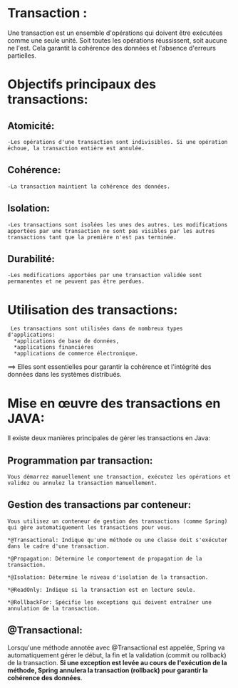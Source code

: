# Transaction : 
Une transaction est un ensemble d'opérations qui doivent être exécutées comme une seule unité. Soit toutes les opérations réussissent, soit aucune ne l'est. Cela garantit la cohérence des données et l'absence d'erreurs partielles.

# Objectifs principaux des transactions:

## Atomicité:
    -Les opérations d'une transaction sont indivisibles. Si une opération échoue, la transaction entière est annulée.
## Cohérence:
    -La transaction maintient la cohérence des données.
## Isolation:
    -Les transactions sont isolées les unes des autres. Les modifications apportées par une transaction ne sont pas visibles par les autres transactions tant que la première n'est pas terminée.
## Durabilité:
    -Les modifications apportées par une transaction validée sont permanentes et ne peuvent pas être perdues.

# Utilisation des transactions:

     Les transactions sont utilisées dans de nombreux types d'applications:
      *applications de base de données, 
      *applications financières
      *applications de commerce électronique.

==> Elles sont essentielles pour garantir la cohérence et l'intégrité des données dans les systèmes distribués.

# Mise en œuvre des transactions en JAVA: 

Il existe deux manières principales de gérer les transactions en Java:

## Programmation par transaction: 
    Vous démarrez manuellement une transaction, exécutez les opérations et validez ou annulez la transaction manuellement.

## Gestion des transactions par conteneur: 
    Vous utilisez un conteneur de gestion des transactions (comme Spring) qui gère automatiquement les transactions pour vous.

    *@Transactional: Indique qu'une méthode ou une classe doit s'exécuter dans le cadre d'une transaction.
    
    *@Propagation: Détermine le comportement de propagation de la transaction.
    
    *@Isolation: Détermine le niveau d'isolation de la transaction.
    
    *@ReadOnly: Indique si la transaction est en lecture seule.
    
    *@RollbackFor: Spécifie les exceptions qui doivent entraîner une annulation de la transaction.


## @Transactional:
Lorsqu'une méthode annotée avec @Transactional est appelée, Spring va automatiquement gérer le début, la fin et la validation (commit ou rollback) de la transaction. <b>Si une exception est levée au cours de l'exécution de la méthode, Spring annulera la transaction (rollback) pour garantir la cohérence des données</b>.